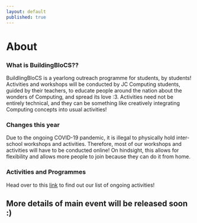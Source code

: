 ```yaml
---
layout: default
published: true
---
```


# About

### What is BuildingBloCS??
BuildlingBloCS is a yearlong outreach programme for students, by students! Activities and workshops will be conducted by JC Computing students, guided by their teachers, to educate people around the nation about the wonders of Computing, and spread its love :3. Activities need not be entirely technical, and they can be something like creatively integrating Computing concepts into usual activities!

### Changes this year
Due to the ongoing COVID-19 pandemic, it is illegal to physically hold inter-school workshops and activities. Therefore, most of our workshops and activities will have to be conducted online! On hindsight, this allows for flexibility and allows more people to join because they can do it from home.

### Activities and Programmes
Head over to this <a href="/2020/events-and-workshops">link</a> to find out our list of ongoing activities!

<!--

## Fringe Games

We have **8 exciting games** lined up for you in BuildingBloCS 2018- From decoding secret passages, to solving puzzles, the possibilities are boundless! 
Participants will be pushed to work together and compete against other teams in a race against time.

Details and instructions of the fringe games will be released on the day itself for an element of surprise. **The Best Performing Team will win attractive prizes ;)**

# Photos

<a class="btn" href="https://photos.app.goo.gl/cntLndL2gY9cu0jK2">View Album</a>
-->
## More details of main event will be released soon :)
